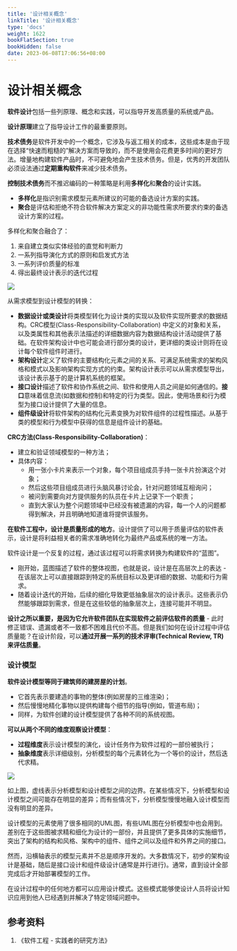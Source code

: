 ```yaml
---
title: '设计相关概念'
linkTitle: '设计相关概念'
type: 'docs'
weight: 1622
bookFlatSection: true
bookHidden: false
date: 2023-06-08T17:06:56+08:00
---
```

# 设计相关概念

**软件设计**包括一些列原理、概念和实践，可以指导开发高质量的系统或产品。

**设计原理**建立了指导设计工作的最重要原则。

**技术债务**是软件开发中的一个概念，它涉及与返工相关的成本，这些成本是由于现在选择“快速而粗糙的”解决方案而导致的，而不是使用会花费更多时间的更好方法。增量地构建软件产品时，不可避免地会产生技术债务。但是，优秀的开发团队必须设法通过**定期重构软件**来减少技术债务。

**控制技术债务**而不推迟编码的一种策略是利用**多样化**和**聚合**的设计实践。
* **多样化**是指识别需求模型元素所建议的可能的备选设计方案的实践。
* **聚合**是评估和拒绝不符合软件解决方案定义的非功能性需求所要求约束的备选设计方案的过程。

多样化和聚合融合了：
1. 来自建立类似实体经验的直觉和判断力
2. 一系列指导演化方式的原则和启发式方法
3. 一系列评价质量的标准
4. 得出最终设计表示的迭代过程

![](./relation.png)

从需求模型到设计模型的转换：
* **数据设计或类设计**将类模型转化为设计类的实现以及软件实现所要求的数据结构。CRC模型(Class-Responsibility-Collaboration) 中定义的对象和关系，以及类属性和其他表示法描述的详细数据内容为数据结构设计活动提供了基础。在软件架构设计中也可能会进行部分类的设计，更详细的类设计则将在设计每个软件组件时进行。
* **架构设计**定义了软件的主要结构化元素之间的关系、可满足系统需求的架构风格和模式以及影响架构实现方式的约束。架构设计表示可以从需求模型导出，该设计表示基于的是计算机系统的框架。
* **接口设计**描述了软件和协作系统之间、软件和使用人员之间是如何通信的。**接口**意味着信息流(如数据和控制)和特定的行为类型。因此，使用场景和行为模型为接口设计提供了大量的信息。
* **组件级设计**将软件架构的结构化元素变换为对软件组件的过程性描述。从基于类的模型和行为模型中获得的信息是组件设计的基础。

**CRC方法(Class-Responsibility-Collaboration)**： 
* 建立和验证领域模型的一种方法；
* 具体内容：
  * 用一张小卡片来表示一个对象，每个项目组成员手持一张卡片扮演这个对象；
  * 然后这些项目组成员进行头脑风暴讨论会，针对问题领域互相询问；
  * 被问到需要向对方提供服务的队员在卡片上记录下一个职责；
  * 直到大家认为整个问题领域中已经没有被遗漏的内容，每一个人的问题都得到解决，并且明确地知道谁将提供该服务。

**在软件工程中，设计是质量形成的地方**。设计提供了可以用于质量评估的软件表示，设计是将利益相关者的需求准确地转化为最终产品或系统的唯一方法。

软件设计是一个反复的过程，通过该过程可以将需求转换为构建软件的“蓝图”。
* 刚开始，蓝图描述了软件的整体视图，也就是说，设计是在高层次上的表达 - 在该层次上可以直接跟踪到特定的系统目标以及更详细的数据、功能和行为需求。
* 随着设计迭代的开始，后续的细化导致更低抽象层次的设计表示。这些表示仍然能够跟踪到需求，但是在这些较低的抽象层次上，连接可能并不明显。

**设计之所以重要，是因为它允许软件团队在实现软件之前评估软件的质量** - 此时修正错误、遗漏或者不一致都不困难且代价不高。但是我们如何在设计过程中评估质量能？在设计阶段，可以**通过开展一系列的技术评审(Technical Review, TR)来评估质量**。

### 设计模型
**软件设计模型等同于建筑师的建房屋的计划**。
* 它首先表示要建造的事物的整体(例如房屋的三维渲染)；
* 然后慢慢地精化事物以提供构建每个细节的指导(例如，管道布局)；
* 同样，为软件创建的设计模型提供了各种不同的系统视图。

**可以从两个不同的维度观察设计模型**：
* **过程维度**表示设计模型的演化，设计任务作为软件过程的一部份被执行；
* **抽象维度**表示详细级别，分析模型的每个元素转化为一个等价的设计，然后迭代求精。

![](./design-model.png)

如上图，虚线表示分析模型和设计模型之间的边界。在某些情况下，分析模型和设计模型之间可能存在明显的差异；而有些情况下，分析模型慢慢地融入设计模型而没有明显的差异。

设计模型的元素使用了很多相同的UML图，有些UML图在分析模型中也会用到。差别在于这些图被求精和细化为设计的一部份，并且提供了更多具体的实施细节，突出了架构的结构和风格、架构中的组件、组件之间以及组件和外界之间的接口。

然而，沿横轴表示的模型元素并不总是顺序开发的。大多数情况下，初步的架构设计是基础，随后是接口设计和组件级设计(通常是并行进行)。通常，直到设计全部完成后才开始部署模型的工作。

在设计过程中的任何地方都可以应用设计模式。这些模式能够使设计人员将设计知识应用到他人已经遇到并解决了特定领域问题中。

## 参考资料
1. 《软件工程 - 实践者的研究方法》